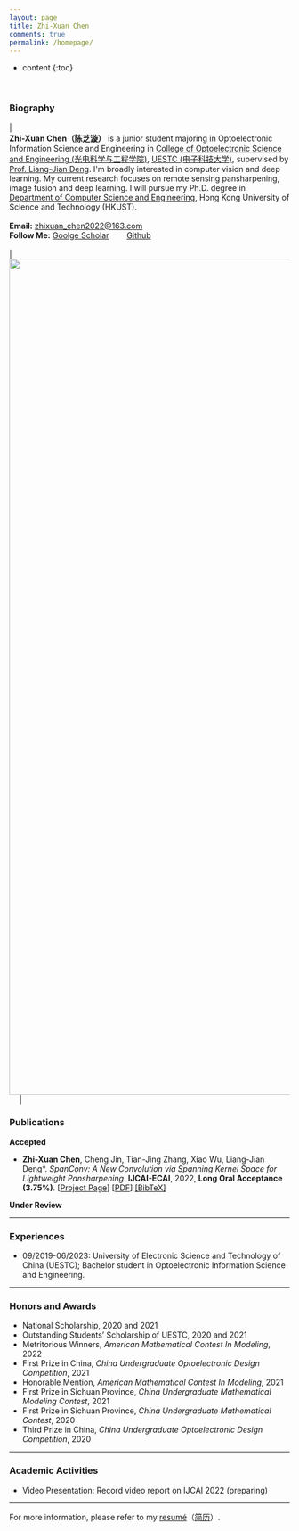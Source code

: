 ```yaml
---
layout: page
title: Zhi-Xuan Chen
comments: true
permalink: /homepage/
---
```


* content
{:toc}

<style>
.biblist { }
/* The item */
.biblist li { }

/* You can define custom styles for plstyle field here. */

/*************************************
   The box that contain BibTeX code
 *************************************/
div.noshow { display: none; }
div.BibTeX {
  margin-right: 1%;
  margin-left: 3%;
  margin-top: 1.2em;
  margin-bottom: 1.3em;
  border: 1px solid silver;
  padding: 0.3em 0.5em;
  background: #eeeeee;
}
div.BibTeX pre { font-size: 85%; overflow: auto;  width: 100%; }
</style>

<script>
function toggleBibtex(articleid) {
  var bib = document.getElementById('bib_'+articleid);
  if (bib) {
    if(bib.className.indexOf('BibTeX') != -1) {
    bib.className.indexOf('noshow') == -1?bib.className = 'BibTeX noshow':bib.className = 'BibTeX';
    }
  } else {
    return;
  }
}
</script>



​	
### Biography

| <br>**Zhi-Xuan Chen（陈芝漩）** is a junior student majoring in Optoelectronic Information Science and Engineering in [College of Optoelectronic Science and Engineering (光电科学与工程学院)](https://sose.uestc.edu.cn/index.htm/), <a href="https://www.uestc.edu.cn/">UESTC (电子科技大学)</a>, supervised by <a href="https://liangjiandeng.github.io/" > Prof. Liang-Jian Deng</a>. I'm broadly interested in computer vision and deep learning. My current research focuses on remote sensing pansharpening, image fusion and deep learning. I will pursue my Ph.D. degree in <a href="https://cse.hkust.edu.hk/">Department of Computer Science and Engineering</a>, Hong Kong University of Science and Technology (HKUST). <br> <br> **Email:** <zhixuan_chen2022@163.com> <br> **Follow Me:** [Goolge Scholar](https://github.com/zhi-xuan-chen)&emsp;&emsp; [Github](https://github.com/zhi-xuan-chen) <br><br>| &emsp;<img src="http://zhi-xuan-chen.github.io/images/zhixuan-chen.jpg" width='1500'>&emsp; |



### Publications

**Accepted**

* **Zhi-Xuan Chen**, Cheng Jin, Tian-Jing Zhang, Xiao Wu, Liang-Jian Deng*. *SpanConv: A New Convolution via Spanning Kernel Space for Lightweight Pansharpening*. **IJCAI-ECAI**, 2022, **Long Oral Acceptance (3.75%)**. [[Project Page](https://github.com/zhi-xuan-chen/IJCAI-2022_SpanConv)] [[PDF]()] <a href="javascript:toggleBibtex('Hutnnls')" class="textlink">[BibTeX]</a>
<div id="bib_Hutnnls" class="BibTeX noshow">
<pre>
@article{SpanConv,
author = {Zhi-Xuan Chen, Cheng Jin, Tian-Jing Zhang, Xiao Wu, and Liang-Jian Deng},
title = {SpanConv: A New Convolution via Spanning Kernel Space for Lightweight Pansharpening},
conference = {International Joint Conferences on Artificial Intelligence (IJCAI)},
volume = {},
pages = {},
year = {2022},
}
</pre>
</div>

**Under Review**

---

### Experiences 


* 09/2019-06/2023: University of Electronic Science and Technology of China (UESTC); Bachelor student in Optoelectronic Information Science and Engineering.


---

### Honors and Awards

* National Scholarship, 2020 and 2021
* Outstanding Students’ Scholarship of UESTC, 2020 and 2021
* Metritorious Winners, _American Mathematical Contest In Modeling_, 2022
* First Prize in China, _China Undergraduate Optoelectronic Design Competition_, 2021
* Honorable Mention, _American Mathematical Contest In Modeling_, 2021
* First Prize in Sichuan Province, _China Undergraduate Mathematical Modeling Contest_, 2021
* First Prize in Sichuan Province, _China Undergraduate Mathematical Contest_, 2020
* Third Prize in China, _China Undergraduate Optoelectronic Design Competition_, 2020

---

### Academic Activities

* Video Presentation: Record video report on IJCAI 2022 (preparing)

---

For more information, please refer to my <a href="http://zhi-xuan-chen.github.io/cv.pdf">resumé</a>（<a href="http://zhi-xuan-chen.github.io/CN_CV.pdf">简历</a>）.


<script type="text/javascript" src="//rf.revolvermaps.com/0/0/6.js?i=573geowbknl&amp;m=7&amp;c=ffc000&amp;cr1=ffffff&amp;f=arial&amp;l=1&amp;s=170&amp;bv=70" async="async"></script>




